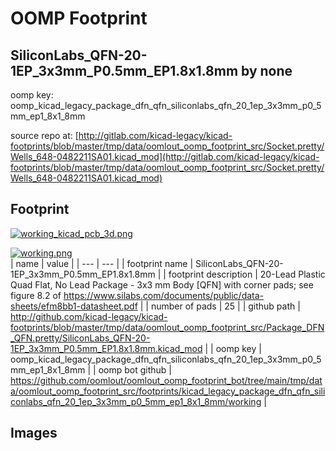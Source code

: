 # OOMP Footprint  
## SiliconLabs_QFN-20-1EP_3x3mm_P0.5mm_EP1.8x1.8mm  by none  
  
oomp key: oomp_kicad_legacy_package_dfn_qfn_siliconlabs_qfn_20_1ep_3x3mm_p0_5mm_ep1_8x1_8mm  
  
source repo at: [http://gitlab.com/kicad-legacy/kicad-footprints/blob/master/tmp/data/oomlout_oomp_footprint_src/Socket.pretty/Wells_648-0482211SA01.kicad_mod](http://gitlab.com/kicad-legacy/kicad-footprints/blob/master/tmp/data/oomlout_oomp_footprint_src/Socket.pretty/Wells_648-0482211SA01.kicad_mod)  
## Footprint  
  
[![working_kicad_pcb_3d.png](working_kicad_pcb_3d_600.png)](working_kicad_pcb_3d.png)  
  
[![working.png](working_600.png)](working.png)  
| name | value | 
| --- | --- | 
| footprint name | SiliconLabs_QFN-20-1EP_3x3mm_P0.5mm_EP1.8x1.8mm | 
| footprint description | 20-Lead Plastic Quad Flat, No Lead Package - 3x3 mm Body [QFN] with corner pads; see figure 8.2 of https://www.silabs.com/documents/public/data-sheets/efm8bb1-datasheet.pdf | 
| number of pads | 25 | 
| github path | http://github.com/kicad-legacy/kicad-footprints/blob/master/tmp/data/oomlout_oomp_footprint_src/Package_DFN_QFN.pretty/SiliconLabs_QFN-20-1EP_3x3mm_P0.5mm_EP1.8x1.8mm.kicad_mod | 
| oomp key | oomp_kicad_legacy_package_dfn_qfn_siliconlabs_qfn_20_1ep_3x3mm_p0_5mm_ep1_8x1_8mm | 
| oomp bot github | https://github.com/oomlout/oomlout_oomp_footprint_bot/tree/main/tmp/data/oomlout_oomp_footprint_src/footprints/kicad_legacy_package_dfn_qfn_siliconlabs_qfn_20_1ep_3x3mm_p0_5mm_ep1_8x1_8mm/working | 
## Images  
